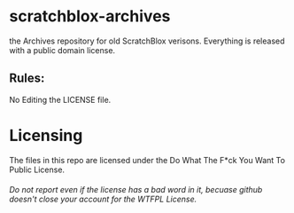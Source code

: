 # scratchblox-archives
the Archives repository for old ScratchBlox verisons. Everything is released with a public domain license.


## Rules:
No Editing the LICENSE file.

# Licensing
The files in this repo are licensed under the Do What The F*ck You Want To Public License.

###### Do not report even if the license has a bad word in it, becuase github doesn't close your account for the WTFPL License.
